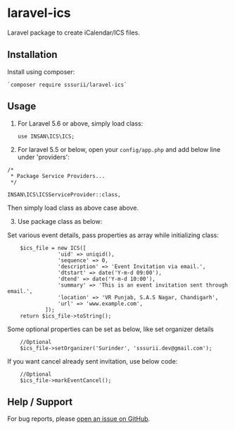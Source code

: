 # laravel-ics
Laravel package to create iCalendar/ICS files.

## Installation
Install using composer:

	`composer require sssurii/laravel-ics`


## Usage
1. For Laravel 5.6 or above, simply load class:

	`use INSAN\ICS\ICS;`

2. For laravel 5.5 or below, open your `config/app.php` and add below line under 'providers':

```
/*
 * Package Service Providers...
 */

INSAN\ICS\ICSServiceProvider::class,
```
Then simply load class as above case above.

3. Use package class as below:

Set various event details, pass properties as array while initializing class:
```
	$ics_file = new ICS([
	            'uid' => uniqid(),
	            'sequence' => 0,
	            'description' => 'Event Invitation via email.',
	            'dtstart' => date('Y-m-d 09:00'),
	            'dtend' => date('Y-m-d 10:00'),
	            'summary' => 'This is an event invitation sent through email.',
	            'location' => 'VR Punjab, S.A.S Nagar, Chandigarh',
	            'url' => 'www.example.com',
	        ]);
	return $ics_file->toString();
```
Some optional properties can be set as below, like set organizer details
```
	//Optional
	$ics_file->setOrganizer('Surinder', 'sssurii.dev@gmail.com');
```
If you want cancel already sent invitation, use below code:

```
	//Optional
	$ics_file->markEventCancel();
```

## Help / Support
For bug reports, please [open an issue on GitHub](https://github.com/sssurii/laravel-ics/issues/new).